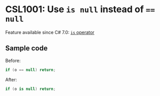 # CSL1001: Use `is null` instead of `== null`

Feature available since C# 7.0: [`is` operator](https://learn.microsoft.com/en-us/dotnet/csharp/language-reference/operators/is)

## Sample code

Before:
```cs
if (o == null) return;
```

After:
```cs
if (o is null) return;
```
